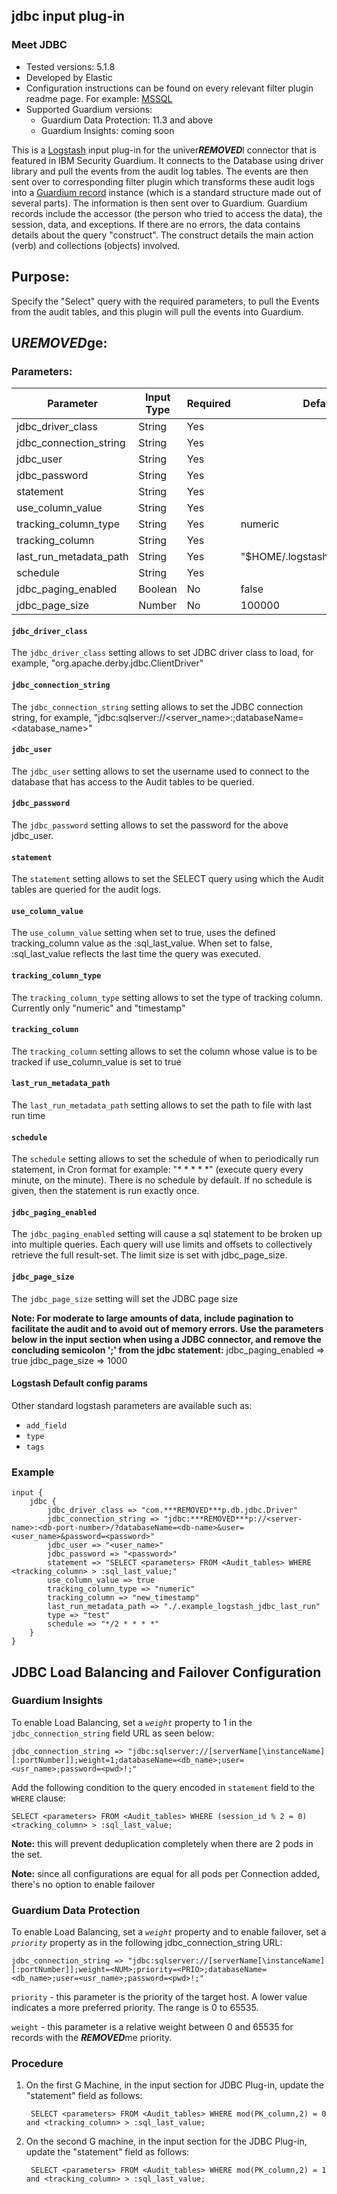 ## jdbc input plug-in
### Meet JDBC
* Tested versions: 5.1.8
* Developed by Elastic
* Configuration instructions can be found on every relevant filter plugin readme page. For example: [MSSQL](https://github.com/IBM/univer***REMOVED***l-connectors/blob/main/filter-plugin/logstash-filter-mssql-guardium#configuring-the-mssql-filters-in-guardium)
* Supported Guardium versions:
	* Guardium Data Protection: 11.3 and above
    * Guardium Insights: coming soon

This is a [Logstash](https://github.com/elastic/logstash) input plug-in for the univer***REMOVED***l connector that is featured in IBM Security Guardium. It connects to the Database using driver library and pull the events from the audit log tables. The events are then sent over to corresponding filter plugin which transforms these audit logs into a [Guardium record](https://github.com/IBM/univer***REMOVED***l-connectors/blob/main/common/src/main/java/com/ibm/guardium/univer***REMOVED***lconnector/commons/structures/Record.java)  instance (which is a standard structure made out of several parts). The information is then sent over to Guardium. Guardium records include the accessor (the person who tried to access the data), the session, data, and exceptions. If there are no errors, the data contains details about the query "construct". The construct details the main action (verb) and collections (objects) involved.


## Purpose:

Specify the "Select" query with the required parameters, to pull the Events from the audit tables, and this plugin will pull the events into Guardium.


## U***REMOVED***ge:

### Parameters:

| Parameter | Input Type | Required | Default |
|-----------|------------|----------|---------|
| jdbc_driver_class  | String | Yes |   |
| jdbc_connection_string  | String | Yes |   |
| jdbc_user  | String | Yes |   |
| jdbc_password  | String | Yes |   |
| statement  | String | Yes |   |
| use_column_value  | String | Yes |   |
| tracking_column_type  | String | Yes | numeric  |
| tracking_column  | String | Yes |   |
| last_run_metadata_path  | String | Yes |  "$HOME/.logstash_jdbc_last_run" |
| schedule  | String | Yes |   |
| jdbc_paging_enabled  | Boolean | No |  false |
| jdbc_page_size  | Number | No | 100000  |


#### `jdbc_driver_class`
The `jdbc_driver_class` setting allows to set JDBC driver class to load, for example, "org.apache.derby.jdbc.ClientDriver"

#### `jdbc_connection_string`
The `jdbc_connection_string` setting allows to set the JDBC connection string, for example, "jdbc:sqlserver://<server_name>:<port>;databaseName=<database_name>"

#### `jdbc_user`
The `jdbc_user` setting allows to set the username used to connect to the database that has access to the Audit tables to be queried.

#### `jdbc_password`
The `jdbc_password` setting allows to set the password for the above jdbc_user.

#### `statement`
The `statement` setting allows to set the SELECT query using which the Audit tables are queried for the audit logs.

#### `use_column_value`
The `use_column_value` setting when set to true, uses the defined tracking_column value as the :sql_last_value. When set to false, :sql_last_value reflects the last time the query was executed.

#### `tracking_column_type`
The `tracking_column_type` setting allows to set the type of tracking column. Currently only "numeric" and "timestamp"

#### `tracking_column`
The `tracking_column` setting allows to set the column whose value is to be tracked if use_column_value is set to true

#### `last_run_metadata_path`
The `last_run_metadata_path` setting allows to set the path to file with last run time

#### `schedule`
The `schedule` setting allows to set the schedule of when to periodically run statement, in Cron format for example: "* * * * *" (execute query every minute, on the minute). There is no schedule by default. If no schedule is given, then the statement is run exactly once.

#### `jdbc_paging_enabled`
The `jdbc_paging_enabled` setting will cause a sql statement to be broken up into multiple queries. Each query will use limits and offsets to collectively retrieve the full result-set. The limit size is set with jdbc_page_size.

#### `jdbc_page_size`
The `jdbc_page_size` setting will set the JDBC page size

**Note: For moderate to large amounts of data, include pagination to facilitate the audit and to avoid out of memory errors.  Use the parameters below in the input section when using a JDBC connector, and remove the concluding semicolon ';' from the jdbc statement:**
			jdbc_paging_enabled => true
			jdbc_page_size => 1000

#### Logstash Default config params
Other standard logstash parameters are available such as:
* `add_field`
* `type`
* `tags`

### Example

	input {
		jdbc {
			jdbc_driver_class => "com.***REMOVED***p.db.jdbc.Driver"
			jdbc_connection_string => "jdbc:***REMOVED***p://<server-name>:<db-port-number>/?databaseName=<db-name>&user=<user_name>&password=<password>"
			jdbc_user => "<user_name>"
			jdbc_password => "<password>"
			statement => "SELECT <parameters> FROM <Audit_tables> WHERE <tracking_column> > :sql_last_value;"
			use_column_value => true
			tracking_column_type => "numeric"
			tracking_column => "new_timestamp"
			last_run_metadata_path => "./.example_logstash_jdbc_last_run"
			type => "test"
			schedule => "*/2 * * * *"
		}
	}

## JDBC Load Balancing and Failover Configuration

### Guardium Insights

To enable Load Balancing, set a _`weight`_ property to 1 in the `jdbc_connection_string` field URL as seen below:

```
jdbc_connection_string => "jdbc:sqlserver://[serverName[\instanceName][:portNumber]];weight=1;databaseName=<db_name>;user=<usr_name>;password=<pwd>!;"
```
	
Add the following condition to the query encoded in `statement` field to the `WHERE` clause:


```
SELECT <parameters> FROM <Audit_tables> WHERE (session_id % 2 = 0) <tracking_column> > :sql_last_value;
```

**Note:** this will prevent deduplication completely when there are 2 pods in the set.

**Note:** since all configurations are equal for all pods per Connection added, there's no option to enable failover

### Guardium Data Protection

To enable Load Balancing, set a _`weight`_ property and to enable failover, set a _`priority`_ property as in the following jdbc_connection_string URL:

```
jdbc_connection_string => "jdbc:sqlserver://[serverName[\instanceName][:portNumber]];weight=<NUM>;priority=<PRIO>;databaseName=<db_name>;user=<usr_name>;password=<pwd>!;"
```

`priority` - this parameter is the priority of the target host. A lower value indicates a more preferred priority. The range is 0 to 65535.

`weight` - this parameter is a relative weight between 0 and 65535 for records with the ***REMOVED***me priority.

### Procedure

1. On the first G Machine, in the input section for JDBC Plug-in, update the "statement" field as follows:

		SELECT <parameters> FROM <Audit_tables> WHERE mod(PK_column,2) = 0 and <tracking_column> > :sql_last_value;

2. On the second G machine, in the input section for the JDBC Plug-in, update the  "statement" field as follows:

		SELECT <parameters> FROM <Audit_tables> WHERE mod(PK_column,2) = 1 and <tracking_column> > :sql_last_value;
